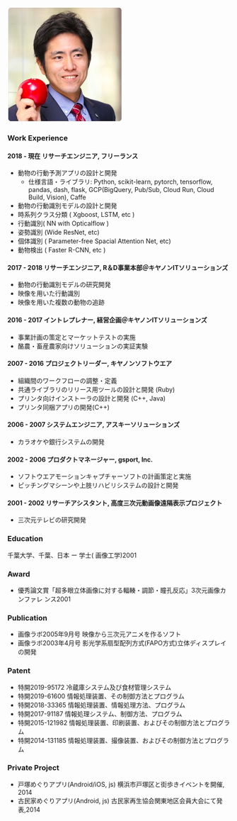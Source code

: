 ![Photo](m.jpg "photo")

### Work Experience
#### 2018 - 現在 リサーチエンジニア, フリーランス  
- 動物の行動予測アプリの設計と開発 
    - 仕様言語・ライブラリ: Python, scikit-learn, pytorch, tensorflow, pandas, dash, flask, GCP(BigQuery, Pub/Sub, Cloud Run, Cloud  Build, Vision), Caffe  
- 動物の行動識別モデルの設計と開発  
- 時系列クラス分類 ( Xgboost, LSTM, etc )  
- 行動識別( NN with Opticalflow )  
- 姿勢識別 (Wide ResNet, etc)  
- 個体識別 ( Parameter-free Spacial Attention Net, etc)  
- 動物検出 ( Faster R-CNN, etc )  
  
#### 2017 - 2018 リサーチエンジニア, R＆D事業本部＠キヤノンITソリューションズ  
- 動物の行動識別モデルの研究開発 
- 映像を用いた行動識別  
- 映像を用いた複数の動物の追跡   
  
#### 2016 - 2017 イントレプレナー, 経営企画＠キヤノンITソリューションズ  
- 事業計画の策定とマーケットテストの実施   
- 酪農・畜産農家向けソリューションの実証実験  
  
#### 2007 - 2016 プロジェクトリーダー, キヤノンソフトウエア  
- 組織間のワークフローの調整・定義  
- 共通ライブラリのリリース用ツールの設計と開発 (Ruby)  
- プリンタ向けインストーラの設計と開発 (C++, Java)  
- プリンタ同梱アプリの開発(C++)  
  
#### 2006 - 2007 システムエンジニア, アスキーソリューションズ  
- カラオケや銀行システムの開発   
  
#### 2002 - 2006 プロダクトマネージャー, gsport, Inc.  
- ソフトウエアモーションキャプチャーソフトの計画策定と実施  
- ピッチングマシーンや上肢リハビリシステムの設計と開発  
  
#### 2001 - 2002  リサーチアシスタント, 高度三次元動画像遠隔表示プロジェクト  
- 三次元テレビの研究開発  
  
### Education  
千葉大学、千葉、日本 ー 学士( 画像工学)2001  

### Award  
- 優秀論文賞「超多眼立体画像に対する輻輳・調節・瞳孔反応」3次元画像カンファレ ンス2001  
 
### Publication   
- 画像ラボ2005年9月号 映像から三次元アニメを作るソフト  
- 画像ラボ2003年4月号 影光学系扇型配列方式(FAPO方式)立体ディスプレイの開発  
 
### Patent   
- 特開2019-95172 冷蔵庫システム及び食材管理システム  
- 特開2019-61600 情報処理装置、その制御方法とプログラム  
- 特開2018-33365 情報処理装置、情報処理方法、プログラム  
- 特開2017-91187 情報処理システム、制御方法、プログラム  
- 特開2015-121982 情報処理装置、印刷装置、およびその制御方法とプログラム 
- 特開2014-131185 情報処理装置、撮像装置、およびその制御方法とプログラム
 
### Private Project
- 戸塚めぐりアプリ(Android/iOS, js) 横浜市戸塚区と街歩きイベントを開催, 2014
- 古民家めぐりアプリ(Android, js)  古民家再生協会関東地区会員大会にて発表,2014
